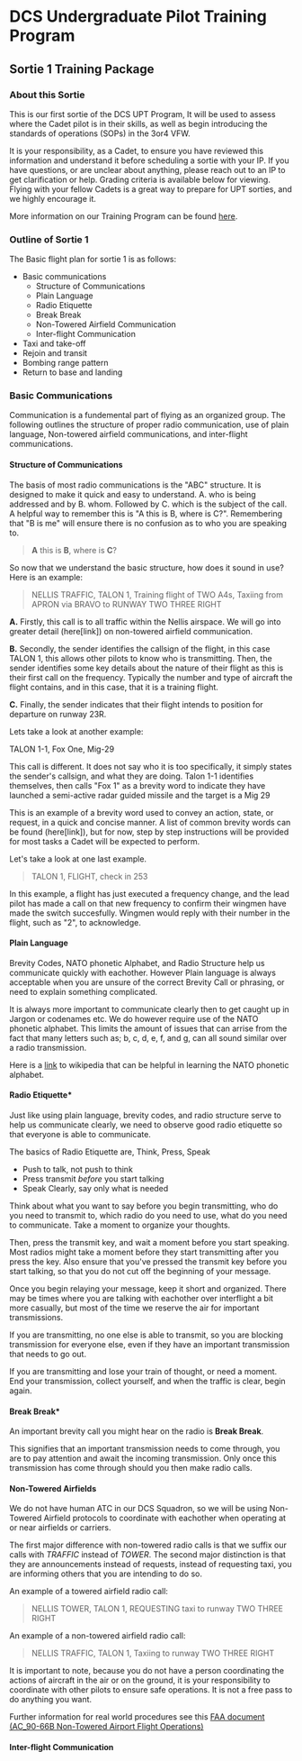 # DCS Undergraduate Pilot Training Program
## Sortie 1 Training Package
### About this Sortie
This is our first sortie of the DCS UPT Program, It will be used to assess where the Cadet pilot is in their skills, as well as begin introducing the standards of operations (SOPs) in the 3or4 VFW.

It is your responsibility, as a Cadet, to ensure you have reviewed this information and understand it before scheduling a sortie with your IP. If you have questions, or are unclear about anything, please reach out to an IP to get clarification or help. Grading criteria is available below for viewing. Flying with your fellow Cadets is a great way to prepare for UPT sorties, and we highly encourage it.

More information on our Training Program can be found [here](training_program).


### Outline of Sortie 1
The Basic flight plan for sortie 1 is as follows:
- Basic communications
    - Structure of Communications
    - Plain Language
    - Radio Etiquette
    - Break Break
    - Non-Towered Airfield Communication
    - Inter-flight Communication
- Taxi and take-off
- Rejoin and transit
- Bombing range pattern
- Return to base and landing


### Basic Communications
Communication is a fundemental part of flying as an organized group. The following outlines the structure of proper radio communication, use of plain language, Non-towered airfield communications, and inter-flight communications.


#### Structure of Communications

The basis of most radio communications is the "ABC" structure. It is designed to make it quick and easy to understand. A. who is being addressed and by B. whom. Followed by C. which is the subject of the call. A helpful way to remember this is "A this is B, where is C?". Remembering that "B is me" will ensure there is no confusion as to who you are speaking to. 

> **A** this is **B**, where is **C**?

So now that we understand the basic structure, how does it sound in use? Here is an example:

> NELLIS TRAFFIC, TALON 1, Training flight of TWO A4s, Taxiing from APRON via BRAVO to RUNWAY TWO THREE RIGHT

**A.** Firstly, this call is to all traffic within the Nellis airspace. We will go into greater detail (here[link]) on non-towered airfield communication.

**B.** Secondly, the sender identifies the callsign of the flight, in this case TALON 1, this allows other pilots to know who is transmitting. Then, the sender identifies some key details about the nature of their flight as this is their first call on the frequency. Typically the number and type of aircraft the flight contains, and in this case, that it is a training flight.

**C.** Finally, the sender indicates that their flight intends to position for departure on runway 23R.

Lets take a look at another example:

TALON 1-1, Fox One, Mig-29

This call is different. It does not say who it is too specifically, it simply states the sender's callsign, and what they are doing. Talon 1-1 identifies themselves, then calls "Fox 1" as a brevity word to indicate they have launched a semi-active radar guided missile and the target is a Mig 29

This is an example of a brevity word used to convey an action, state, or request, in a quick and concise manner. A list of common brevity words can be found (here[link]), but for now, step by step instructions will be provided for most tasks a Cadet will be expected to perform.

Let's take a look at one last example.

> TALON 1, FLIGHT, check in 253

In this example, a flight has just executed a frequency change, and the lead pilot has made a call on that new frequency to confirm their wingmen have made the switch succesfully. Wingmen would reply with their number in the flight, such as "2", to acknowledge.

#### Plain Language

Brevity Codes, NATO phonetic Alphabet, and Radio Structure help us communicate quickly with eachother. However Plain language is always acceptable when you are unsure of the correct Brevity Call or phrasing, or need to explain something complicated.

It is always more important to communicate clearly then to get caught up in Jargon or codenames etc. We do however require use of the NATO phonetic alphabet. This limits the amount of issues that can arrise from the fact that many letters such as; b, c, d, e, f, and g, can all sound similar over a radio transmission. 

Here is a [link](https://en.wikipedia.org/wiki/NATO_phonetic_alphabet) to wikipedia that can be helpful in learning the NATO phonetic alphabet.


#### Radio Etiquette*

Just like using plain language, brevity codes, and radio structure serve to help us communicate clearly, we need to observe good radio etiquette so that everyone is able to communicate.

The basics of Radio Etiquette are, Think, Press, Speak
 - Push to talk, not push to think
 - Press transmit *before* you start talking
 - Speak Clearly, say only what is needed

Think about what you want to say before you begin transmitting, who do you need to transmit to, which radio do you need to use, what do you need to communicate. Take a moment to organize your thoughts.

Then, press the transmit key, and wait a moment before you start speaking. Most radios might take a moment before they start transmitting after you press the key. Also ensure that you've pressed the transmit key before you start talking, so that you do not cut off the beginning of your message.

Once you begin relaying your message, keep it short and organized. There may be times where you are talking with eachother over interflight a bit more casually, but most of the time we reserve the air for important transmissions.

If you are transmitting, no one else is able to transmit, so you are blocking transmission for everyone else, even if they have an important transmission that needs to go out.

If you are transmitting and lose your train of thought, or need a moment. End your transmission, collect yourself, and when the traffic is clear, begin again. 


#### Break Break*
An important brevity call you might hear on the radio is **Break Break**.

This signifies that an important transmission needs to come through, you are to pay attention and await the incoming transmission. Only once this transmission has come through should you then make radio calls.


#### Non-Towered Airfields

We do not have human ATC in our DCS Squadron, so we will be using Non-Towered Airfield protocols to coordinate with eachother when operating at or near airfields or carriers.

The first major difference with non-towered radio calls is that we suffix our calls with *TRAFFIC* instead of *TOWER*. The second major distinction is that they are announcements instead of requests, instead of requesting taxi, you are informing others that you are intending to do so. 

An example of a towered airfield radio call:
> NELLIS TOWER, TALON 1, REQUESTING taxi to runway TWO THREE RIGHT

An example of a non-towered airfield radio call:
> NELLIS TRAFFIC, TALON 1, Taxiing to runway TWO THREE RIGHT

It is important to note, because you do not have a person coordinating the actions of aircraft in the air or on the ground, it is your responsibility to coordinate with other pilots to ensure safe operations. It is not a free pass to do anything you want.

Further information for real world procedures see this [FAA document (AC_90-66B Non-Towered Airport Flight
Operations)](https://www.faa.gov/documentLibrary/media/Advisory_Circular/AC_90-66B.pdf)


#### Inter-flight Communication

